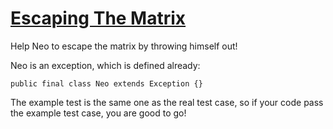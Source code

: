 # [Escaping The Matrix](https://www.codewars.com/kata/escaping-the-matrix "https://www.codewars.com/kata/5595c56aa6ca910f27000155")

Help Neo to escape the matrix by throwing himself out!

Neo is an exception, which is defined already:

```
public final class Neo extends Exception {}
```

The example test is the same one as the real test case, so if your code pass the example test case,
you are good to go!